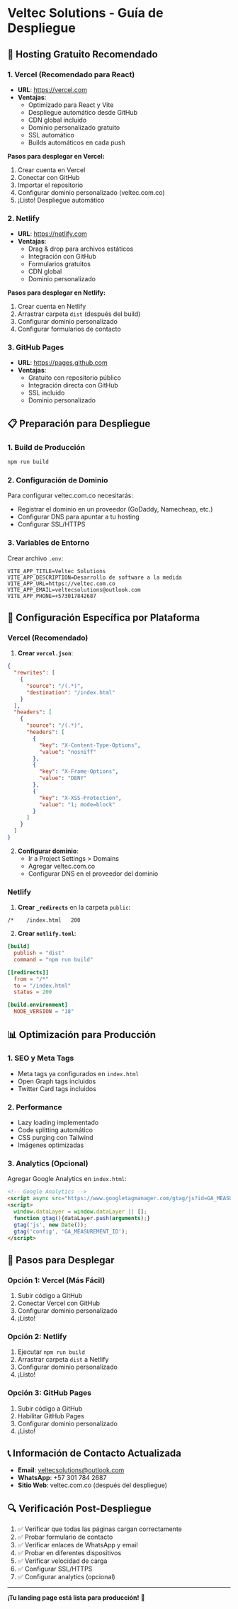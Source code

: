 # Veltec Solutions - Guía de Despliegue

## 🚀 Hosting Gratuito Recomendado

### 1. **Vercel** (Recomendado para React)
- **URL**: https://vercel.com
- **Ventajas**:
  - Optimizado para React y Vite
  - Despliegue automático desde GitHub
  - CDN global incluido
  - Dominio personalizado gratuito
  - SSL automático
  - Builds automáticos en cada push

**Pasos para desplegar en Vercel:**
1. Crear cuenta en Vercel
2. Conectar con GitHub
3. Importar el repositorio
4. Configurar dominio personalizado (veltec.com.co)
5. ¡Listo! Despliegue automático

### 2. **Netlify**
- **URL**: https://netlify.com
- **Ventajas**:
  - Drag & drop para archivos estáticos
  - Integración con GitHub
  - Formularios gratuitos
  - CDN global
  - Dominio personalizado

**Pasos para desplegar en Netlify:**
1. Crear cuenta en Netlify
2. Arrastrar carpeta `dist` (después del build)
3. Configurar dominio personalizado
4. Configurar formularios de contacto

### 3. **GitHub Pages**
- **URL**: https://pages.github.com
- **Ventajas**:
  - Gratuito con repositorio público
  - Integración directa con GitHub
  - SSL incluido
  - Dominio personalizado

## 📋 Preparación para Despliegue

### 1. Build de Producción
```bash
npm run build
```

### 2. Configuración de Dominio
Para configurar veltec.com.co necesitarás:
- Registrar el dominio en un proveedor (GoDaddy, Namecheap, etc.)
- Configurar DNS para apuntar a tu hosting
- Configurar SSL/HTTPS

### 3. Variables de Entorno
Crear archivo `.env`:
```env
VITE_APP_TITLE=Veltec Solutions
VITE_APP_DESCRIPTION=Desarrollo de software a la medida
VITE_APP_URL=https://veltec.com.co
VITE_APP_EMAIL=veltecsolutions@outlook.com
VITE_APP_PHONE=+573017842687
```

## 🔧 Configuración Específica por Plataforma

### Vercel (Recomendado)
1. **Crear `vercel.json`**:
```json
{
  "rewrites": [
    {
      "source": "/(.*)",
      "destination": "/index.html"
    }
  ],
  "headers": [
    {
      "source": "/(.*)",
      "headers": [
        {
          "key": "X-Content-Type-Options",
          "value": "nosniff"
        },
        {
          "key": "X-Frame-Options",
          "value": "DENY"
        },
        {
          "key": "X-XSS-Protection",
          "value": "1; mode=block"
        }
      ]
    }
  ]
}
```

2. **Configurar dominio**:
   - Ir a Project Settings > Domains
   - Agregar veltec.com.co
   - Configurar DNS en el proveedor del dominio

### Netlify
1. **Crear `_redirects`** en la carpeta `public`:
```
/*    /index.html   200
```

2. **Crear `netlify.toml`**:
```toml
[build]
  publish = "dist"
  command = "npm run build"

[[redirects]]
  from = "/*"
  to = "/index.html"
  status = 200

[build.environment]
  NODE_VERSION = "18"
```

## 📊 Optimización para Producción

### 1. SEO y Meta Tags
- Meta tags ya configurados en `index.html`
- Open Graph tags incluidos
- Twitter Card tags incluidos

### 2. Performance
- Lazy loading implementado
- Code splitting automático
- CSS purging con Tailwind
- Imágenes optimizadas

### 3. Analytics (Opcional)
Agregar Google Analytics en `index.html`:
```html
<!-- Google Analytics -->
<script async src="https://www.googletagmanager.com/gtag/js?id=GA_MEASUREMENT_ID"></script>
<script>
  window.dataLayer = window.dataLayer || [];
  function gtag(){dataLayer.push(arguments);}
  gtag('js', new Date());
  gtag('config', 'GA_MEASUREMENT_ID');
</script>
```

## 🚀 Pasos para Desplegar

### Opción 1: Vercel (Más Fácil)
1. Subir código a GitHub
2. Conectar Vercel con GitHub
3. Configurar dominio personalizado
4. ¡Listo!

### Opción 2: Netlify
1. Ejecutar `npm run build`
2. Arrastrar carpeta `dist` a Netlify
3. Configurar dominio personalizado
4. ¡Listo!

### Opción 3: GitHub Pages
1. Subir código a GitHub
2. Habilitar GitHub Pages
3. Configurar dominio personalizado
4. ¡Listo!

## 📞 Información de Contacto Actualizada

- **Email**: veltecsolutions@outlook.com
- **WhatsApp**: +57 301 784 2687
- **Sitio Web**: veltec.com.co (después del despliegue)

## 🔍 Verificación Post-Despliegue

1. ✅ Verificar que todas las páginas cargan correctamente
2. ✅ Probar formulario de contacto
3. ✅ Verificar enlaces de WhatsApp y email
4. ✅ Probar en diferentes dispositivos
5. ✅ Verificar velocidad de carga
6. ✅ Configurar SSL/HTTPS
7. ✅ Configurar analytics (opcional)

---

**¡Tu landing page está lista para producción!** 🎉
